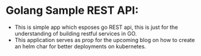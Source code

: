 # Golang Sample REST API:

 * This is simple app which esposes go REST api, this is just for the understanding of building restful services in GO.
 * This application serves as prop for the upcoming blog on how to create an helm char for better deployments on kubernetes.


